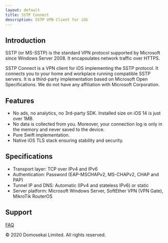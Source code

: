 ```yaml
---
layout: default
title: SSTP Connect
description: SSTP VPN Client for iOS
---
```


## Introduction

SSTP (or MS-SSTP) is the standard VPN protocol supported by Microsoft since Windows Server 2008. It encapsulates network traffic over HTTPS.

SSTP Connect is a VPN client for iOS implementing the SSTP protocol. It connects you to your home and workplace running compatible SSTP servers. 
It is a third-party implementation based on Microsoft Open Specifications. We do not have any affiliation with Microsoft Corporation.

## Features

  - No ads, no analytics, no 3rd-party SDK. Installed size on iOS 14 is just over 1MB.
  - No data is collected from you. Moreover, your connection log is only in the memory and never saved to the device.
  - Pure Swift implementation.
  - Native iOS TLS stack ensuring stability and security.

## Specifications

  - Transport layer: TCP over IPv4 and IPv6
  - Authentication: Password (EAP-MSCHAPv2, MS-CHAPv2, CHAP and PAP)
  - Tunnel IP and DNS: Automatic (IPv4 and stateless IPv6) or static
  - Server platform: Microsoft Windows Server, SoftEther VPN (VPN Gate), MikroTik RouterOS

## Support

[FAQ](help.html)

© 2020 Domosekai Limited.  All rights reserved.
